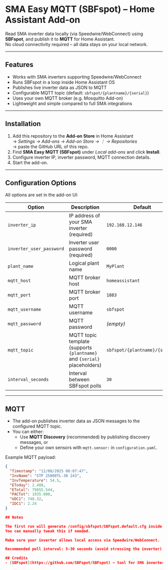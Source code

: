 # SMA Easy MQTT (SBFspot) – Home Assistant Add-on

Read SMA inverter data locally (via Speedwire/WebConnect) using **SBFspot**, and publish it to **MQTT** for Home Assistant.  
No cloud connectivity required – all data stays on your local network.

---

## Features
- Works with SMA inverters supporting Speedwire/WebConnect
- Runs SBFspot in a loop inside Home Assistant OS
- Publishes live inverter data as JSON to MQTT
- Configurable MQTT topic (default: `sbfspot/{plantname}/{serial}`)
- Uses your own MQTT broker (e.g. Mosquitto Add-on)
- Lightweight and simple compared to full SMA integrations

---

## Installation
1. Add this repository to the **Add-on Store** in Home Assistant  
   → *Settings → Add-ons → Add-on Store → ⋮ → Repositories*  
   → paste the GitHub URL of this repo.
2. Find **SMA Easy MQTT (SBFspot)** under *Local add-ons* and click **Install**.
3. Configure inverter IP, inverter password, MQTT connection details.
4. Start the add-on.

---

## Configuration Options
All options are set in the add-on UI:

| Option                   | Description                                                                 | Default                         |
|--------------------------|-----------------------------------------------------------------------------|---------------------------------|
| `inverter_ip`            | IP address of your SMA inverter (required)                                  | `192.168.12.146`                |
| `inverter_user_password` | Inverter user password (required)                                           | `0000`                          |
| `plant_name`             | Logical plant name                                                          | `MyPlant`                       |
| `mqtt_host`              | MQTT broker host                                                            | `homeassistant`                 |
| `mqtt_port`              | MQTT broker port                                                            | `1883`                          |
| `mqtt_username`          | MQTT username                                                               | `sbfspot`                       |
| `mqtt_password`          | MQTT password                                                               | *(empty)*                       |
| `mqtt_topic`             | MQTT topic template (supports `{plantname}` and `{serial}` placeholders)    | `sbfspot/{plantname}/{serial}` |
| `interval_seconds`       | Interval between SBFspot polls                                              | `30`                            |

---

## MQTT
- The add-on publishes inverter data as JSON messages to the configured MQTT topic.
- You can either:
  - Use **MQTT Discovery** (recommended) by publishing discovery messages, or
  - Define your own sensors with `mqtt.sensor:` in `configuration.yaml`.

Example MQTT payload:
```json
{
  "Timestamp": "12/08/2025 08:07:47",
  "InvName": "STP 25000TL-30 243",
  "InvTemperature": 54.5,
  "EToday": 2.408,
  "ETotal": 79855.544,
  "PACTot": 1935.000,
  "UDC1": 748.32,
  "IDC1": 2.24
}

## Notes

The first run will generate /config/sbfspot/SBFspot.default.cfg inside your HA configuration folder.
You can manually tweak this if needed.

Make sure your inverter allows local access via Speedwire/WebConnect.

Recommended poll interval: 5-30 seconds (avoid stressing the inverter).

## Credits
- [SBFspot](https://github.com/SBFspot/SBFspot) – tool for SMA inverter communication

